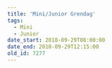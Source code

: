 ```yaml
---
title: 'Mini/Junior Grendag'
tags:
  - Mini
  - Junior
date_start: 2018-09-29T08:00:00
date_end: 2018-09-29T12:15:00
old_id: 7277
---
```


